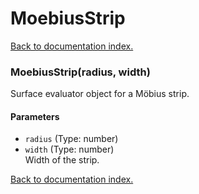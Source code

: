 # MoebiusStrip

[Back to documentation index.](index.md)

<a name='MoebiusStrip'></a>
### MoebiusStrip(radius, width)

Surface evaluator object for a M&ouml;bius strip.

#### Parameters

* `radius` (Type: number)
* `width` (Type: number)<br>Width of the strip.

[Back to documentation index.](index.md)
